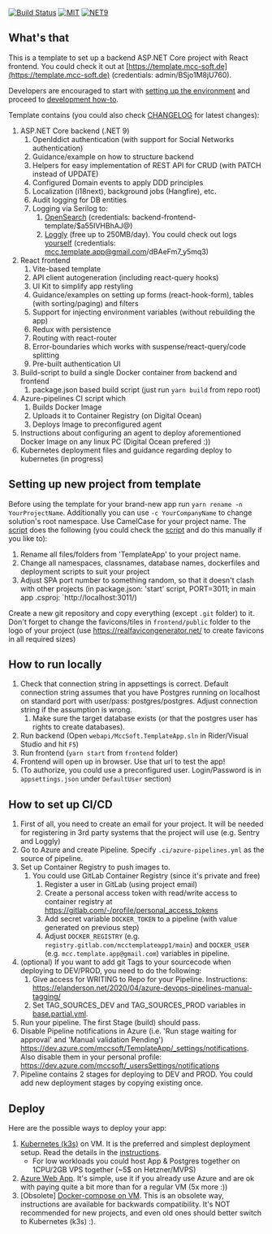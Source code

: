 [![Build Status](https://dev.azure.com/mcctomsk/Backend-Frontend-Template/_apis/build/status/mccsoft.backend-frontend-template?branchName=master)](https://dev.azure.com/mcctomsk/Backend-Frontend-Template/_apis/build/status/mccsoft.backend-frontend-template?branchName=master) [![MIT](https://img.shields.io/dub/l/vibe-d.svg)](https://opensource.org/licenses/MIT) [![NET9](https://img.shields.io/badge/-.NET%209.0-blueviolet)](https://dotnet.microsoft.com/en-us/download/dotnet/9.0)

## What's that

This is a template to set up a backend ASP.NET Core project with React frontend. You could check it out at [https://template.mcc-soft.de](https://template.mcc-soft.de) (credentials: admin/BSjo1M8jU760).

Developers are encouraged to start with [setting up the environment](docs/Setting-up-development-environment.md) and proceed to [development how-to](docs/Development-Howto.md).

Template contains (you could also check [CHANGELOG](./docs/CHANGELOG.md) for latest changes):

1. ASP.NET Core backend (.NET 9)
   1. OpenIddict authentication (with support for Social Networks authentication)
   2. Guidance/example on how to structure backend
   3. Helpers for easy implementation of REST API for CRUD (with PATCH instead of UPDATE)
   4. Configured Domain events to apply DDD principles
   5. Localization (i18next), background jobs (Hangfire), etc.
   6. Audit logging for DB entities
   7. Logging via Serilog to:
      1. [OpenSearch](https://logs.mcc-soft.de) (credentials: backend-frontend-template/$a55IVHBhAJ@)
      2. [Loggly](https://loggly.com) (free up to 250MB/day). You could check out logs [yourself](https://mcctemplateapp.loggly.com/) (credentials: mcc.template.app@gmail.com/dBAeFm7_y5mq3)
1. React frontend
   1. Vite-based template
   1. API client autogeneration (including react-query hooks)
   1. UI Kit to simplify app restyling
   1. Guidance/examples on setting up forms (react-hook-form), tables (with sorting/paging) and filters
   1. Support for injecting environment variables (without rebuilding the app)
   1. Redux with persistence
   1. Routing with react-router
   1. Error-boundaries which works with suspense/react-query/code splitting
   1. Pre-built authentication UI
1. Build-script to build a single Docker container from backend and frontend
   1. package.json based build script (just run `yarn build` from repo root)
1. Azure-pipelines CI script which
   1. Builds Docker Image
   1. Uploads it to Container Registry (on Digital Ocean)
   1. Deploys Image to preconfigured agent
1. Instructions about configuring an agent to deploy aforementioned Docker Image on any linux PC (Digital Ocean prefered :))
1. Kubernetes deployment files and guidance regarding deploy to kubernetes (in progress)

## Setting up new project from template

Before using the template for your brand-new app run `yarn rename -n YourProjectName`. Additionally you can use `-c YourCompanyName` to change solution's root namespace. Use CamelCase for your project name. The [script](./scripts/rename-script.js) does the following (you could check the [script](./scripts/rename-script.js) and do this manually if you like to):

1. Rename all files/folders from 'TemplateApp' to your project name.
1. Change all namespaces, classnames, database names, dockerfiles and deployment scripts to suit your project
1. Adjust SPA port number to something random, so that it doesn't clash with other projects (in package.json: 'start' script, PORT=3011; in main app .csproj: `<SpaProxyServerUrl>http://localhost:3011/</SpaProxyServerUrl>)

Create a new git repository and copy everything (except `.git` folder) to it. Don't forget to change the favicons/tiles in `frontend/public` folder to the logo of your project (use https://realfavicongenerator.net/ to create favicons in all required sizes)

## How to run locally

1. Check that connection string in appsettings is correct. Default connection string assumes that you have Postgres running on localhost on standard port with user/pass: postgres/postgres. Adjust connection string if the assumption is wrong.
   1. Make sure the target database exists (or that the postgres user has rights to create databases).
1. Run backend (Open `webapi/MccSoft.TemplateApp.sln` in Rider/Visual Studio and hit `F5`)
1. Run frontend (`yarn start` from `frontend` folder)
1. Frontend will open up in browser. Use that url to test the app!
1. (To authorize, you could use a preconfigured user. Login/Password is in `appsettings.json` under `DefaultUser` section)

## How to set up CI/CD

1. First of all, you need to create an email for your project. It will be needed for registering in 3rd party systems that the project will use (e.g. Sentry and Loggly)
2. Go to Azure and create Pipeline. Specify `.ci/azure-pipelines.yml` as the source of pipeline.
3. Set up Container Registry to push images to.
   1. You could use GitLab Container Registry (since it's private and free)
      1. Register a user in GitLab (using project email)
      1. Create a personal access token with read/write access to container registry at https://gitlab.com/-/profile/personal_access_tokens
      1. Add secret variable `DOCKER_TOKEN` to a pipeline (with value generated on previous step)
      1. Adjust `DOCKER_REGISTRY` (e.g. `registry.gitlab.com/mcctemplateapp1/main`) and `DOCKER_USER` (e.g. `mcc.template.app@gmail.com`) variables in pipeline.
4. (optional) If you want to add git Tags to your sourcecode when deploying to DEV/PROD, you need to do the following:
   1. Give access for WRITING to Repo for your Pipeline. Instructions: https://elanderson.net/2020/04/azure-devops-pipelines-manual-tagging/
   2. Set TAG_SOURCES_DEV and TAG_SOURCES_PROD variables in [base.partial.yml](.ci/_settings/base.partial.yml).
5. Run your pipeline. The first Stage (build) should pass.
6. Disable Pipeline notifications in Azure (i.e. 'Run stage waiting for approval' and 'Manual validation Pending') https://dev.azure.com/mccsoft/TemplateApp/_settings/notifications. Also disable them in your personal profile: https://dev.azure.com/mccsoft/_usersSettings/notifications
7. Pipeline contains 2 stages for deploying to DEV and PROD. You could add new deployment stages by copying existing once.

## Deploy

Here are the possible ways to deploy your app:

1. [Kubernetes (k3s)](/k8s/README.md) on VM. It is the preferred and simplest deployment setup. Read the details in the [instructions](/k8s/README.md).
   - For low workloads you could host App & Postgres together on 1CPU/2GB VPS together (~5$ on Hetzner/MVPS)
2. [Azure Web App](/docs/Deploy-Azure-WebApp.md). It's simple, use it if you already use Azure and are ok with paying quite a bit more than for a regular VM (5x more :))
3. [Obsolete] [Docker-compose on VM](/docs/Deploy-docker-compose.MD). This is an obsolete way, instructions are available for backwards compatibility. It's NOT recommended for new projects, and even old ones should better switch to Kubernetes (k3s) :).
